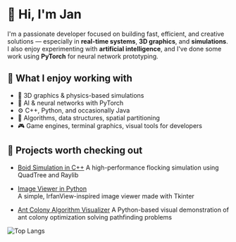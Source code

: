 # 👋 Hi, I'm Jan

I'm a passionate developer focused on building fast, efficient, and creative solutions — especially in **real-time systems**, **3D graphics**, and **simulations**. I also enjoy experimenting with **artificial intelligence**, and I've done some work using **PyTorch** for neural network prototyping.

## 🧠 What I enjoy working with

- 🧊 3D graphics & physics-based simulations
- 🤖 AI & neural networks with PyTorch 
- ⚙️ C++, Python, and occasionally Java  
- 🧪 Algorithms, data structures, spatial partitioning  
- 🎮 Game engines, terminal graphics, visual tools for developers  

## 🚧 Projects worth checking out

- [Boid Simulation in C++](https://github.com/Rejman333/FlockingAlgorithm)
  A high-performance flocking simulation using QuadTree and Raylib

- [Image Viewer in Python](https://github.com/Rejman333/Py_g_debug-UniversityTask)  
  A simple, IrfanView-inspired image viewer made with Tkinter

- [Ant Colony Algorithm Visualizer](https://github.com/Rejman333/ant_colony_algorithm_visualizer_python)
  A Python-based visual demonstration of ant colony optimization solving pathfinding problems


 ![Top Langs](https://github-readme-stats.vercel.app/api/top-langs/?username=Rejman333&hide=javascript,css,scss,html&theme=tokyonight)
